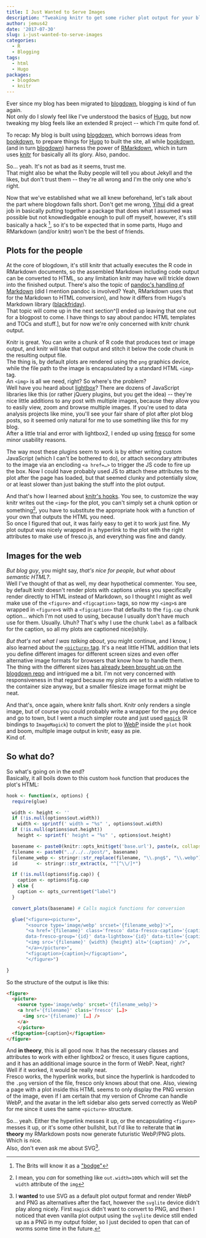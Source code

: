 ```yaml
---
title: I Just Wanted to Serve Images
description: "Tweaking knitr to get some richer plot output for your blog. Kind of."
author: jemus42
date: '2017-07-30'
slug: i-just-wanted-to-serve-images
categories:
  - R
  - Blogging
tags:
  - html
  - Hugo
packages:
  - blogdown
  - knitr
---
```


Ever since my blog has been migrated to [blogdown], blogging is kind of fun again.  
Not only do I slowly feel like I've understood the basics of [Hugo], but now tweaking my blog feels like an extended R project -- which I'm quite fond of.

To recap: My blog is built using [blogdown], which borrows ideas from [bookdown], to prepare things for [Hugo] to built the site, all while [bookdown], (and in turn [blogdown]) harness the power of [RMarkdown], which in turn uses [knitr] for basically all its glory. Also, pandoc.  

So… yeah. It's not as bad as it seems, trust me.  
That might also be what the Ruby people will tell you about Jekyll and the likes, but don't trust them -- they're all wrong and I'm the only one who's right.  

Now that we've established what we all knew beforehand, let's talk about the part where blogdown falls short. Don't get me wrong, [Yihui](https://yihui.name/) did a great job in basically putting together a package that does what I assumed was possible but not knowdledgable enough to pull off myself, however, it's still basically a hack [^1], so it's to be expected that in some parts, Hugo and RMarkdown (and/or knitr) won't be the best of friends.

## Plots for the people

At the core of blogdown, it's still knitr that actually executes the R code in RMarkdown documents, so the assembled Markdown including code output can be converted to HTML, so any limitation knitr may have will trickle down into the finished output. There's also the topic of [pandoc's handling of Markdown](https://pandoc.org/MANUAL.html#pandocs-markdown) (did I mention pandoc is involved? Yeah, RMarkdown uses that for the Markdown to HTML conversion), and how it differs from Hugo's Markdown library ([blackfriday](https://github.com/russross/blackfriday)).  
That topic will come up in the next section^[I ended up leaving that one out for a blogpost to come. I have things to say about pandoc HTML templates and TOCs and stuff.], but for now we're only concerned with knitr chunk output. 

Knitr is great. You can write a chunk of R code that produces text or image output, and knitr will take that output and stitch it below the code chunk in the resulting output file.  
The thing is, by default plots are rendered using the `png` graphics device, while the file path to the image is encapsulated by a standard HTML `<img>` tag.  
An `<img>` is all we need, right? So where's the problem?  
Well have you heard about [lightbox](https://lokeshdhakar.com/projects/lightbox2/)? There are dozens of JavaScript libraries like this (or rather jQuery plugins, but you get the idea) -- they're nice little additions to any post with multiple images, because they allow you to easily view, zoom and browse multiple images. If you're used to data analysis projects like mine, you'll see your fair share of plot after plot blog posts, so it seemed only natural for me to use something like this for my blog.  
After a little trial and error with lightbox2, I ended up using [fresco] for some minor usability reasons.  

The way most these plugins seem to work is by either writing custom JavaScript (which I can't be bothered to do), or attach secondary attributes to the image via an encloding `<a href=…>` to trigger the JS code to fire up the box. Now I could have probably used JS to attach these attributes to the plot after the page has loaded, but that seemed clunky and potentially slow, or at least slower than just baking the stuff into the plot output.  

And that's how I learned about [knitr's hooks](https://yihui.name/knitr/hooks/#output-hooks). You see, to customize the way knitr writes out the `<img>` for the plot, you can't simply set a chunk option or something[^2], you have to substitute the appropriate hook with a function of your own that outputs the HTML you need.  
So once I figured that out, it was fairly easy to get it to work just fine. My plot output was nicely wrapped in a hyperlink to the plot with the right attributes to make use of fresco.js, and everything was fine and dandy. 

## Images for the web

*But blog guy*, you might say, *that's nice for people, but what about semantic HTML?*.  
Well I've thought of that as well, my dear hypothetical commenter. You see, by default knitr doesn't render plots with captions unless you specifically render directly to HTML instead of Markdown, so I thought I might as well make use of the `<figure>` and `<figcaption>` tags, so now my `<img>`s are wrapped in `<figure>`s with a `<figcaption>` that defaults to the `fig.cap` chunk option… which I'm not used to using, because I usually don't have much use for them. Usually. Uhuh? That's why I use the chunk `label` as a fallback for the caption, so all my plots are captioned nice(ish)ly.

*But that's not what I was talking about*, you might continue, and I know, I also learned about the [`<picture>` tag][picturetag]. It's a neat little HTML addition that lets you define different images for different screen sizes and even offer alternative image formats for browsers that know how to handle them.  
The thing with the different sizes [has already been brought up on the blogdown repo](https://github.com/rstudio/blogdown/issues/46) and intrigued me a bit. I'm not very concerned with responsiveness in that regard because my plots are set to a width relative to the container size anyway, but a smaller filesize image format might be neat.  

And that's, once again, where knitr falls short. Knitr only renders a single image, but of course you could probably write a wrapper for the `png` device and go to town, but I went a much simpler route and just used [`magick`](https://cran.r-project.org/web/packages/magick/vignettes/intro.html#converting_formats) (R bindings to `ImageMagick`) to convert the plot to [WebP](https://developers.google.com/speed/webp/) inside the `plot` hook and boom, multiple image output in knitr, easy as pie.  
Kind of.

## So what do?

So what's going on in the end?  
Basically, it all boils down to this custom `hook` function that produces the plot's HTML:

```r
hook <- function(x, options) {
  require(glue)

  width <- height <- ''
  if (!is.null(options$out.width))
    width <- sprintf(' width = "%s" ', options$out.width)
  if (!is.null(options$out.height))
    height <- sprintf(' height = "%s" ', options$out.height)

  basename <- paste0(knitr::opts_knit$get('base.url'), paste(x, collapse = '.'))
  filename <- paste0("../../../post/", basename)
  filename_webp <- stringr::str_replace(filename, "\\.png$", "\\.webp")
  id       <- stringr::str_extract(x, "^[^\\/]*")

  if (!is.null(options$fig.cap)) {
    caption <- options$fig.cap
  } else {
    caption <- opts_current$get("label")
  }

  convert_plots(basename) # Calls magick functions for conversion

  glue("<figure><picture>",
       "<source type='image/webp' srcset='{filename_webp}'>",
       "<a href='{filename}' class='fresco' data-fresco-caption='{caption}'
       data-fresco-group='{id}' data-lightbox='{id}' data-title='{caption}'>",
       "<img src='{filename}' {width} {height} alt='{caption}' />",
       "</a></picture>",
       "<figcaption>{caption}</figcaption>",
       "</figure>")

}
```

So the structure of the output is like this:

```html
<figure>
  <picture>
    <source type='image/webp' srcset='{filename_webp}'>
    <a href='{filename}' class='fresco' […]>
      <img src='{filename}' […] />
    </a>
    </picture>
  <figcaption>{caption}</figcaption>
</figure>
```

And **in theory**, this is all good now. It has the necessary classes and attributes to work with either lightbox2 or fresco, it uses figure captions, and it has an additional image source in the form of WebP. Neat, right?  
Well if it worked, it would be really neat.  
Fresco works, the hyperlink works, but since the hyperlink is hardcoded to the `.png` version of the file, fresco only knows about that one. Also, viewing a page with a plot inside this HTML seems to only display the PNG version of the image, even if I am certain that my version of Chrome can handle WebP, and the avatar in the left sidebar also gets served correctly as WebP for me since it uses the same `<picture>` structure.  

So… yeah. Either the hyperlink messes it up, or the encapsulating `<figure>` messes it up, or it's some other bullshit, but I'd like to reiterate that **in theory** my RMarkdown posts now generate futuristic WebP/PNG plots.  
Which is nice.  
Also, don't even ask me about SVG[^svg].

[^1]: The Brits will know it as a ["bodge"](https://www.youtube.com/watch?v=lIFE7h3m40U)
[^2]: I mean, you _can_ for something like `out.width=100%` which will set the `width` attribute of the `img`
[^svg]: I **wanted** to use SVG as a default plot output format and render WebP and PNG as alternatives after the fact, however the `svglite` device didn't play along nicely. First `magick` didn't want to convert to PNG, and then I noticed that even vanilla plot output using the `svglite` device still ended up as a PNG in my output folder, so I just decided to open that can of worms some time in the future.


[blogdown]: https://github.com/rstudio/blogdown
[blogdown_book]: https://bookdown.org/yihui/blogdown
[bookdown]: https://github.com/rstudio/bookdown
[RMarkdown]: https://rmarkdown.rstudio.com/
[knitr]: https://yihui.name/knitr/
[Hugo]: https://gohugo.io
[fresco]: https://www.frescojs.com/
[picturetag]: https://www.html5rocks.com/en/tutorials/responsive/picture-element/
